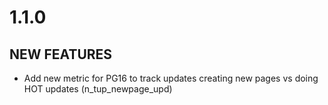 1.1.0
=====
NEW FEATURES
------------
  - Add new metric for PG16 to track updates creating new pages vs doing HOT updates (n_tup_newpage_upd)

